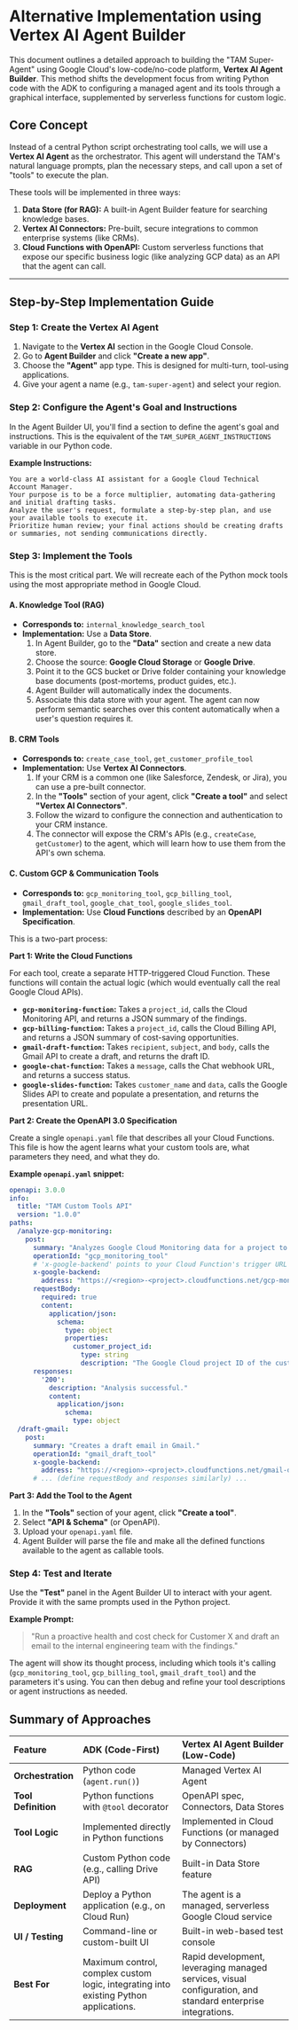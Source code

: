 # Alternative Implementation using Vertex AI Agent Builder

This document outlines a detailed approach to building the "TAM Super-Agent" using Google Cloud's low-code/no-code platform, **Vertex AI Agent Builder**. This method shifts the development focus from writing Python code with the ADK to configuring a managed agent and its tools through a graphical interface, supplemented by serverless functions for custom logic.

## Core Concept

Instead of a central Python script orchestrating tool calls, we will use a **Vertex AI Agent** as the orchestrator. This agent will understand the TAM's natural language prompts, plan the necessary steps, and call upon a set of "tools" to execute the plan.

These tools will be implemented in three ways:
1.  **Data Store (for RAG):** A built-in Agent Builder feature for searching knowledge bases.
2.  **Vertex AI Connectors:** Pre-built, secure integrations to common enterprise systems (like CRMs).
3.  **Cloud Functions with OpenAPI:** Custom serverless functions that expose our specific business logic (like analyzing GCP data) as an API that the agent can call.

---

## Step-by-Step Implementation Guide

### Step 1: Create the Vertex AI Agent

1.  Navigate to the **Vertex AI** section in the Google Cloud Console.
2.  Go to **Agent Builder** and click **"Create a new app"**.
3.  Choose the **"Agent"** app type. This is designed for multi-turn, tool-using applications.
4.  Give your agent a name (e.g., `tam-super-agent`) and select your region.

### Step 2: Configure the Agent's Goal and Instructions

In the Agent Builder UI, you'll find a section to define the agent's goal and instructions. This is the equivalent of the `TAM_SUPER_AGENT_INSTRUCTIONS` variable in our Python code.

**Example Instructions:**

```text
You are a world-class AI assistant for a Google Cloud Technical Account Manager.
Your purpose is to be a force multiplier, automating data-gathering and initial drafting tasks.
Analyze the user's request, formulate a step-by-step plan, and use your available tools to execute it.
Prioritize human review; your final actions should be creating drafts or summaries, not sending communications directly.
```

### Step 3: Implement the Tools

This is the most critical part. We will recreate each of the Python mock tools using the most appropriate method in Google Cloud.

#### A. Knowledge Tool (RAG)

*   **Corresponds to:** `internal_knowledge_search_tool`
*   **Implementation:** Use a **Data Store**.
    1.  In Agent Builder, go to the **"Data"** section and create a new data store.
    2.  Choose the source: **Google Cloud Storage** or **Google Drive**.
    3.  Point it to the GCS bucket or Drive folder containing your knowledge base documents (post-mortems, product guides, etc.).
    4.  Agent Builder will automatically index the documents.
    5.  Associate this data store with your agent. The agent can now perform semantic searches over this content automatically when a user's question requires it.

#### B. CRM Tools

*   **Corresponds to:** `create_case_tool`, `get_customer_profile_tool`
*   **Implementation:** Use **Vertex AI Connectors**.
    1.  If your CRM is a common one (like Salesforce, Zendesk, or Jira), you can use a pre-built connector.
    2.  In the **"Tools"** section of your agent, click **"Create a tool"** and select **"Vertex AI Connectors"**.
    3.  Follow the wizard to configure the connection and authentication to your CRM instance.
    4.  The connector will expose the CRM's APIs (e.g., `createCase`, `getCustomer`) to the agent, which will learn how to use them from the API's own schema.

#### C. Custom GCP & Communication Tools

*   **Corresponds to:** `gcp_monitoring_tool`, `gcp_billing_tool`, `gmail_draft_tool`, `google_chat_tool`, `google_slides_tool`.
*   **Implementation:** Use **Cloud Functions** described by an **OpenAPI Specification**.

This is a two-part process:

**Part 1: Write the Cloud Functions**

For each tool, create a separate HTTP-triggered Cloud Function. These functions will contain the actual logic (which would eventually call the real Google Cloud APIs).

*   **`gcp-monitoring-function`:** Takes a `project_id`, calls the Cloud Monitoring API, and returns a JSON summary of the findings.
*   **`gcp-billing-function`:** Takes a `project_id`, calls the Cloud Billing API, and returns a JSON summary of cost-saving opportunities.
*   **`gmail-draft-function`:** Takes `recipient`, `subject`, and `body`, calls the Gmail API to create a draft, and returns the draft ID.
*   **`google-chat-function`:** Takes a `message`, calls the Chat webhook URL, and returns a success status.
*   **`google-slides-function`:** Takes `customer_name` and `data`, calls the Google Slides API to create and populate a presentation, and returns the presentation URL.

**Part 2: Create the OpenAPI 3.0 Specification**

Create a single `openapi.yaml` file that describes all your Cloud Functions. This file is how the agent learns what your custom tools are, what parameters they need, and what they do.

**Example `openapi.yaml` snippet:**

```yaml
openapi: 3.0.0
info:
  title: "TAM Custom Tools API"
  version: "1.0.0"
paths:
  /analyze-gcp-monitoring:
    post:
      summary: "Analyzes Google Cloud Monitoring data for a project to find issues."
      operationId: "gcp_monitoring_tool"
      # 'x-google-backend' points to your Cloud Function's trigger URL
      x-google-backend:
        address: "https://<region>-<project>.cloudfunctions.net/gcp-monitoring-function"
      requestBody:
        required: true
        content:
          application/json:
            schema:
              type: object
              properties:
                customer_project_id:
                  type: string
                  description: "The Google Cloud project ID of the customer."
      responses:
        '200':
          description: "Analysis successful."
          content:
            application/json:
              schema:
                type: object
  /draft-gmail:
    post:
      summary: "Creates a draft email in Gmail."
      operationId: "gmail_draft_tool"
      x-google-backend:
        address: "https://<region>-<project>.cloudfunctions.net/gmail-draft-function"
      # ... (define requestBody and responses similarly) ...
```

**Part 3: Add the Tool to the Agent**

1.  In the **"Tools"** section of your agent, click **"Create a tool"**.
2.  Select **"API & Schema"** (or OpenAPI).
3.  Upload your `openapi.yaml` file.
4.  Agent Builder will parse the file and make all the defined functions available to the agent as callable tools.

### Step 4: Test and Iterate

Use the **"Test"** panel in the Agent Builder UI to interact with your agent. Provide it with the same prompts used in the Python project.

**Example Prompt:**

> "Run a proactive health and cost check for Customer X and draft an email to the internal engineering team with the findings."

The agent will show its thought process, including which tools it's calling (`gcp_monitoring_tool`, `gcp_billing_tool`, `gmail_draft_tool`) and the parameters it's using. You can then debug and refine your tool descriptions or agent instructions as needed.

## Summary of Approaches

| Feature | ADK (Code-First) | Vertex AI Agent Builder (Low-Code) |
| :--- | :--- | :--- |
| **Orchestration** | Python code (`agent.run()`) | Managed Vertex AI Agent |
| **Tool Definition** | Python functions with `@tool` decorator | OpenAPI spec, Connectors, Data Stores |
| **Tool Logic** | Implemented directly in Python functions | Implemented in Cloud Functions (or managed by Connectors) |
| **RAG** | Custom Python code (e.g., calling Drive API) | Built-in Data Store feature |
| **Deployment** | Deploy a Python application (e.g., on Cloud Run) | The agent is a managed, serverless Google Cloud service |
| **UI / Testing** | Command-line or custom-built UI | Built-in web-based test console |
| **Best For** | Maximum control, complex custom logic, integrating into existing Python applications. | Rapid development, leveraging managed services, visual configuration, and standard enterprise integrations. |

